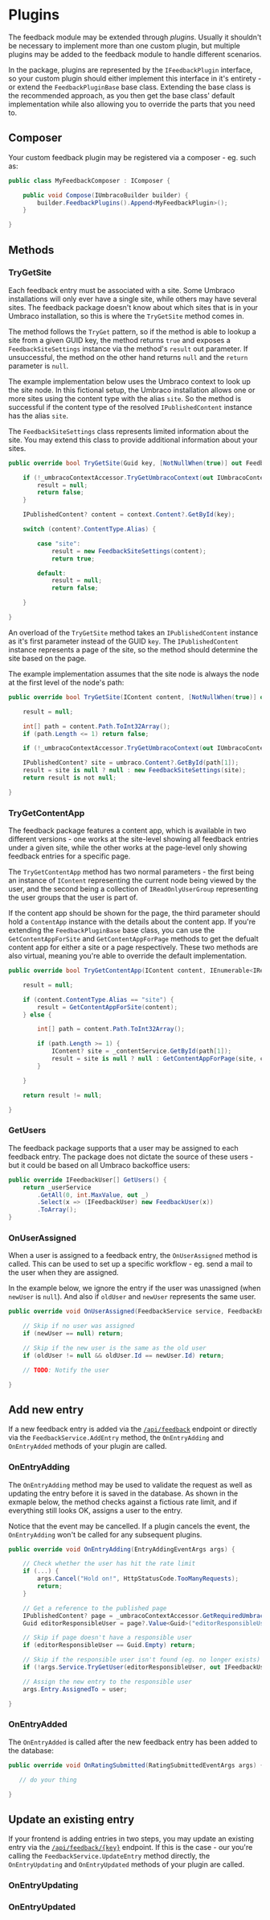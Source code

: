 # Plugins

The feedback module may be extended through *plugins*. Usually it shouldn't be necessary to implement more than one custom plugin, but multiple plugins may be added to the feedback module to handle different scenarios.

In the package, plugins are represented by the `IFeedbackPlugin` interface, so your custom plugin should either implement this interface in it's entirety - or extend the `FeedbackPluginBase` base class. Extending the base class is the recommended approach, as you then get the base class' default implementation while also allowing you to override the parts that you need to.




## Composer

Your custom feedback plugin may be registered via a composer - eg. such as:

```csharp
public class MyFeedbackComposer : IComposer {

    public void Compose(IUmbracoBuilder builder) {
        builder.FeedbackPlugins().Append<MyFeedbackPlugin>();
    }

}
```



## Methods





### TryGetSite

Each feedback entry must be associated with a site. Some Umbraco installations will only ever have a single site, while others may have several sites. The feedback package doesn't know about which sites that is in your Umbraco installation, so this is where the `TryGetSite` method comes in.

The method follows the `TryGet` pattern, so if the method is able to lookup a site from a given GUID key, the method returns `true` and exposes a `FeedbackSiteSettings` instance via the method's `result` out parameter. If unsuccessful, the method on the other hand returns `null` and the `return` parameter is `null`.

The example implementation below uses the Umbraco context to look up the site node. In this fictional setup, the Umbraco installation allows one or more sites using the content type with the alias `site`. So the method is successful if the content type of the resolved `IPublishedContent` instance has the alias `site`.

The `FeedbackSiteSettings` class represents limited information about the site. You may extend this class to provide additional information about your sites.

```csharp
public override bool TryGetSite(Guid key, [NotNullWhen(true)] out FeedbackSiteSettings? result) {

    if (!_umbracoContextAccessor.TryGetUmbracoContext(out IUmbracoContext? context)) {
        result = null;
        return false;
    }

    IPublishedContent? content = context.Content?.GetById(key);

    switch (content?.ContentType.Alias) {

        case "site":
            result = new FeedbackSiteSettings(content);
            return true;

        default:
            result = null;
            return false;

    }

}
```

An overload of the `TryGetSite` method takes an `IPublishedContent` instance as it's first parameter instead of the GUID `key`. The `IPublishedContent` instance represents a page of the site, so the method should determine the site based on the page.

The example implementation assumes that the site node is always the node at the first level of the node's path:

```csharp
public override bool TryGetSite(IContent content, [NotNullWhen(true)] out FeedbackSiteSettings? result) {

    result = null;

    int[] path = content.Path.ToInt32Array();
    if (path.Length <= 1) return false;

    if (!_umbracoContextAccessor.TryGetUmbracoContext(out IUmbracoContext? umbraco)) return false;

    IPublishedContent? site = umbraco.Content?.GetById(path[1]);
    result = site is null ? null : new FeedbackSiteSettings(site);
    return result is not null;

}
```



### TryGetContentApp

The feedback package features a content app, which is available in two different versions - one works at the site-level showing all feedback entries under a given site, while the other works at the page-level only showing feedback entries for a specific page.

The `TryGetContentApp` method has two normal parameters - the first being an instance of `IContent` representing the current node being viewed by the user, and the second being a collection of `IReadOnlyUserGroup` representing the user groups that the user is part of.

If the content app should be shown for the page, the third parameter should hold a `ContentApp` instance with the details about the content app. If you're extending the `FeedbackPluginBase` base class, you can use the `GetContentAppForSite` and `GetContentAppForPage` methods to get the defualt content app for either a site or a page respectively. These two methods are also virtual, meaning you're able to override the default implementation.

```csharp
public override bool TryGetContentApp(IContent content, IEnumerable<IReadOnlyUserGroup> userGroups, [NotNullWhen(true)] out ContentApp? result) {

    result = null;

    if (content.ContentType.Alias == "site") {
        result = GetContentAppForSite(content);
    } else {

        int[] path = content.Path.ToInt32Array();

        if (path.Length >= 1) {
            IContent? site = _contentService.GetById(path[1]);
            result = site is null ? null : GetContentAppForPage(site, content);
        }

    }

    return result != null;

}
```



### GetUsers

The feedback package supports that a user may be assigned to each feedback entry. The package does not dictate the source of these users - but it could be based on all Umbraco backoffice users:

```csharp
public override IFeedbackUser[] GetUsers() {
    return _userService
        .GetAll(0, int.MaxValue, out _)
        .Select(x => (IFeedbackUser) new FeedbackUser(x))
        .ToArray();
}
```


### OnUserAssigned

When a user is assigned to a feedback entry, the `OnUserAssigned` method is called. This can be used to set up a specific workflow - eg. send a mail to the user when they are assigned.

In the example below, we ignore the entry if the user was unassigned (when `newUser` is `null`). And also if `oldUser` and `newUser` represents the same user.

```csharp
public override void OnUserAssigned(FeedbackService service, FeedbackEntry entry, IFeedbackUser? oldUser, IFeedbackUser? newUser) {

    // Skip if no user was assigned
    if (newUser == null) return;

    // Skip if the new user is the same as the old user
    if (oldUser != null && oldUser.Id == newUser.Id) return;

    // TODO: Notify the user

}
```





## Add new entry

If a new feedback entry is added via the [`/api/feedback`](./endpoints.md#add-en-entry) endpoint or directly via the `FeedbackService.AddEntry` method, the `OnEntryAdding` and `OnEntryAdded` methods of your plugin are called.

### OnEntryAdding

The `OnEntryAdding` method may be used to validate the request as well as updating the entry before it is saved in the database. As shown in the exmaple below, the method checks against a fictious rate limit, and if everything still looks OK, assigns a user to the entry.

Notice that the event may be cancelled. If a plugin cancels the event, the `OnEntryAdding` won't be called for any subsequent plugins.

```csharp
public override void OnEntryAdding(EntryAddingEventArgs args) {

    // Check whether the user has hit the rate limit
    if (...) {
        args.Cancel("Hold on!", HttpStatusCode.TooManyRequests);
        return;
    }

    // Get a reference to the published page
    IPublishedContent? page = _umbracoContextAccessor.GetRequiredUmbracoContext().Content?.GetById(args.Entry.PageKey);
    Guid editorResponsibleUser = page?.Value<Guid>("editorResponsibleUser") ?? Guid.Empty;

    // Skip if page doesn't have a responsible user
    if (editorResponsibleUser == Guid.Empty) return;

    // Skip if the responsible user isn't found (eg. no longer exists)
    if (!args.Service.TryGetUser(editorResponsibleUser, out IFeedbackUser? user)) return;

    // Assign the new entry to the responsible user
    args.Entry.AssignedTo = user;

}
```

### OnEntryAdded

The `OnEntryAdded` is called after the new feedback entry has been added to the database:

```csharp
public override void OnRatingSubmitted(RatingSubmittedEventArgs args) {

   // do your thing 

}
```




## Update an existing entry

If your frontend is adding entries in two steps, you may update an existing entry via the [`/api/feedback/{key}`](./endpoints.md#update-an-entry) endpoint. If this is the case - our you're calling the `FeedbackService.UpdateEntry` method directly, the `OnEntryUpdating` and `OnEntryUpdated` methods of your plugin are called.

### OnEntryUpdating

### OnEntryUpdated
